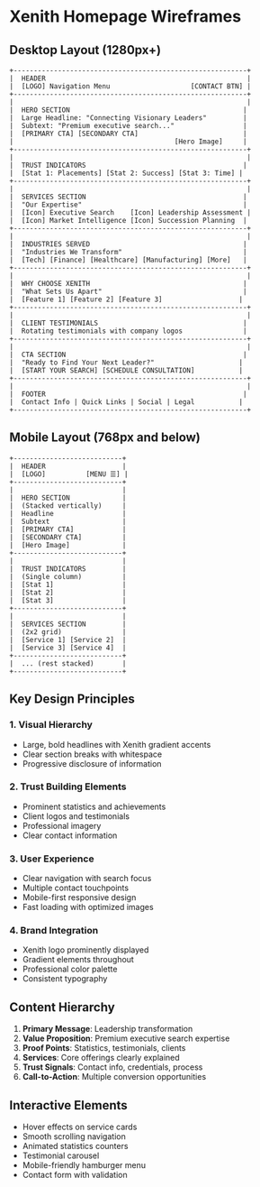 # Xenith Homepage Wireframes

## Desktop Layout (1280px+)

```
+----------------------------------------------------------+
|  HEADER                                                  |
|  [LOGO] Navigation Menu                    [CONTACT BTN] |
+----------------------------------------------------------+
|                                                          |
|  HERO SECTION                                           |
|  Large Headline: "Connecting Visionary Leaders"         |
|  Subtext: "Premium executive search..."                 |
|  [PRIMARY CTA] [SECONDARY CTA]                          |
|                                        [Hero Image]     |
+----------------------------------------------------------+
|                                                          |
|  TRUST INDICATORS                                       |
|  [Stat 1: Placements] [Stat 2: Success] [Stat 3: Time] |
+----------------------------------------------------------+
|                                                          |
|  SERVICES SECTION                                       |
|  "Our Expertise"                                        |
|  [Icon] Executive Search    [Icon] Leadership Assessment |
|  [Icon] Market Intelligence [Icon] Succession Planning  |
+----------------------------------------------------------+
|                                                          |
|  INDUSTRIES SERVED                                      |
|  "Industries We Transform"                              |
|  [Tech] [Finance] [Healthcare] [Manufacturing] [More]   |
+----------------------------------------------------------+
|                                                          |
|  WHY CHOOSE XENITH                                      |
|  "What Sets Us Apart"                                   |
|  [Feature 1] [Feature 2] [Feature 3]                   |
+----------------------------------------------------------+
|                                                          |
|  CLIENT TESTIMONIALS                                    |
|  Rotating testimonials with company logos               |
+----------------------------------------------------------+
|                                                          |
|  CTA SECTION                                            |
|  "Ready to Find Your Next Leader?"                     |
|  [START YOUR SEARCH] [SCHEDULE CONSULTATION]           |
+----------------------------------------------------------+
|                                                          |
|  FOOTER                                                 |
|  Contact Info | Quick Links | Social | Legal           |
+----------------------------------------------------------+
```

## Mobile Layout (768px and below)

```
+---------------------------+
|  HEADER                   |
|  [LOGO]          [MENU ☰] |
+---------------------------+
|                           |
|  HERO SECTION             |
|  (Stacked vertically)     |
|  Headline                 |
|  Subtext                  |
|  [PRIMARY CTA]            |
|  [SECONDARY CTA]          |
|  [Hero Image]             |
+---------------------------+
|                           |
|  TRUST INDICATORS         |
|  (Single column)          |
|  [Stat 1]                 |
|  [Stat 2]                 |
|  [Stat 3]                 |
+---------------------------+
|                           |
|  SERVICES SECTION         |
|  (2x2 grid)               |
|  [Service 1] [Service 2]  |
|  [Service 3] [Service 4]  |
+---------------------------+
|  ... (rest stacked)       |
+---------------------------+
```

## Key Design Principles

### 1. Visual Hierarchy
- Large, bold headlines with Xenith gradient accents
- Clear section breaks with whitespace
- Progressive disclosure of information

### 2. Trust Building Elements
- Prominent statistics and achievements
- Client logos and testimonials
- Professional imagery
- Clear contact information

### 3. User Experience
- Clear navigation with search focus
- Multiple contact touchpoints
- Mobile-first responsive design
- Fast loading with optimized images

### 4. Brand Integration
- Xenith logo prominently displayed
- Gradient elements throughout
- Professional color palette
- Consistent typography

## Content Hierarchy

1. **Primary Message**: Leadership transformation
2. **Value Proposition**: Premium executive search expertise
3. **Proof Points**: Statistics, testimonials, clients
4. **Services**: Core offerings clearly explained
5. **Trust Signals**: Contact info, credentials, process
6. **Call-to-Action**: Multiple conversion opportunities

## Interactive Elements

- Hover effects on service cards
- Smooth scrolling navigation
- Animated statistics counters
- Testimonial carousel
- Mobile-friendly hamburger menu
- Contact form with validation